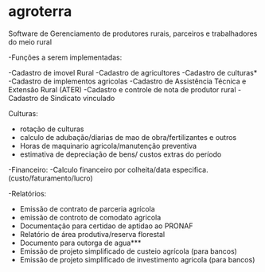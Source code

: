 # agroterra
Software de Gerenciamento de produtores rurais, parceiros e trabalhadores do meio rural

-Funções a serem implementadas:

-Cadastro de imovel Rural
-Cadastro de agricultores
-Cadastro de culturas*
-Cadastro de implementos agricolas
-Cadastro de Assistência Técnica e Extensão Rural (ATER)
-Cadastro e controle de nota de produtor rural
-Cadastro de Sindicato vinculado

Culturas:
- rotação de culturas
- calculo de adubação/diarias de mao de obra/fertilizantes e outros
- Horas de maquinario agricola/manutenção preventiva
- estimativa de depreciação de bens/ custos extras do período
  

-Financeiro:
-Calculo financeiro por colheita/data especifica. (custo/faturamento/lucro)


-Relatórios:
- Emissão de contrato de parceria agrícola
- emissão de controto de comodato agricola
- Documentação para certidao de aptidao ao PRONAF
- Relatório de área produtiva/reserva florestal
- Documento para outorga de agua***
- Emissão de projeto simplificado de custeio agrícola (para bancos)
- Emissão de projeto simplificado de investimento agricola (para bancos)










  
